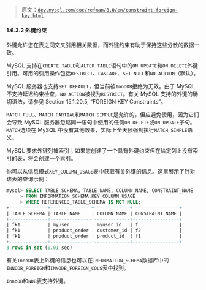 > 原文：[`dev.mysql.com/doc/refman/8.0/en/constraint-foreign-key.html`](https://dev.mysql.com/doc/refman/8.0/en/constraint-foreign-key.html)

#### 1.6.3.2 外键约束

外键允许您在表之间交叉引用相关数据，而外键约束有助于保持这些分散的数据一致。

MySQL 支持在`CREATE TABLE`和`ALTER TABLE`语句中的`ON UPDATE`和`ON DELETE`外键引用。可用的引用操作包括`RESTRICT`、`CASCADE`、`SET NULL`和`NO ACTION`（默认）。

MySQL 服务器也支持`SET DEFAULT`，但当前被`InnoDB`拒绝为无效。由于 MySQL 不支持延迟约束检查，`NO ACTION`被视为`RESTRICT`。有关 MySQL 支持的外键的确切语法，请参见 Section 15.1.20.5, “FOREIGN KEY Constraints”。

`MATCH FULL`、`MATCH PARTIAL`和`MATCH SIMPLE`是允许的，但应避免使用，因为它们会导致 MySQL 服务器忽略同一语句中使用的任何`ON DELETE`或`ON UPDATE`子句。`MATCH`选项在 MySQL 中没有其他效果，实际上全天候强制执行`MATCH SIMPLE`语义。

MySQL 要求外键列被索引；如果您创建了一个具有外键约束但在给定列上没有索引的表，将会创建一个索引。

你可以从信息模式`KEY_COLUMN_USAGE`表中获取有关外键的信息。这里展示了针对该表的查询示例：

```sql
mysql> SELECT TABLE_SCHEMA, TABLE_NAME, COLUMN_NAME, CONSTRAINT_NAME
     > FROM INFORMATION_SCHEMA.KEY_COLUMN_USAGE
     > WHERE REFERENCED_TABLE_SCHEMA IS NOT NULL;
+--------------+---------------+-------------+-----------------+
| TABLE_SCHEMA | TABLE_NAME    | COLUMN_NAME | CONSTRAINT_NAME |
+--------------+---------------+-------------+-----------------+
| fk1          | myuser        | myuser_id   | f               |
| fk1          | product_order | customer_id | f2              |
| fk1          | product_order | product_id  | f1              |
+--------------+---------------+-------------+-----------------+
3 rows in set (0.01 sec)
```

有关`InnoDB`表上外键的信息也可以在`INFORMATION_SCHEMA`数据库中的`INNODB_FOREIGN`和`INNODB_FOREIGN_COLS`表中找到。

`InnoDB`和`NDB`表支持外键。
